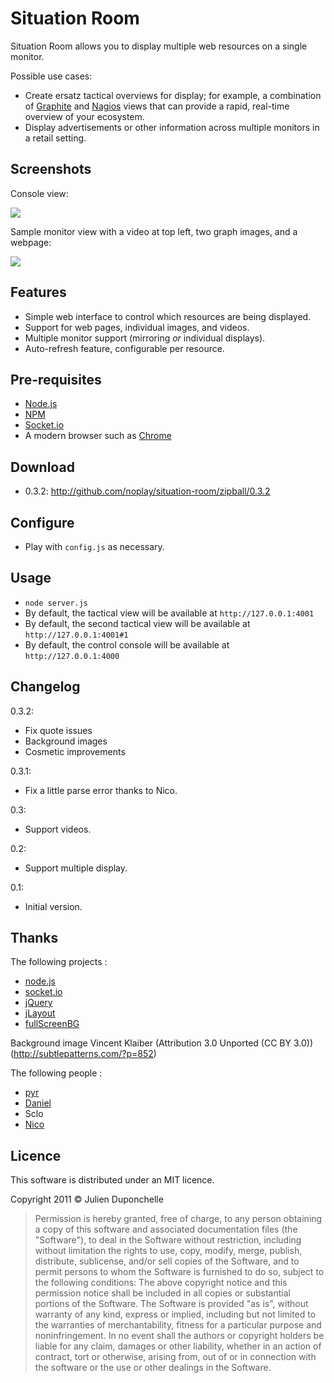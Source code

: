 # Situation Room

Situation Room allows you to display multiple web resources on a single monitor.

Possible use cases:

* Create ersatz tactical overviews for display; for example, a combination of [Graphite](http://graphite.wikidot.com/) and [Nagios](http://www.nagios.org/) views that can provide a rapid, real-time overview of your ecosystem.
* Display advertisements or other information across multiple monitors in a retail setting.

## Screenshots

Console view:

<img src="http://github.com/noplay/situation-room/blob/master/images/console.png?raw=true"/>

Sample monitor view with a video at top left, two graph images, and a webpage:

<img src="http://github.com/noplay/situation-room/blob/master/images/monitor.png?raw=true"/>

## Features

* Simple web interface to control which resources are being displayed.
* Support for web pages, individual images, and videos.
* Multiple monitor support (mirroring _or_ individual displays).
* Auto-refresh feature, configurable per resource.

## Pre-requisites

* [Node.js](http://nodejs.org/)
* [NPM](http://npmjs.org/)
* [Socket.io](http://socket.io/)
* A modern browser such as [Chrome](http://www.google.com/chrome)

## Download

* 0.3.2: http://github.com/noplay/situation-room/zipball/0.3.2

## Configure

* Play with `config.js` as necessary.

## Usage

* `node server.js`
* By default, the tactical view will be available at `http://127.0.0.1:4001`
* By default, the second tactical view will be available at `http://127.0.0.1:4001#1`
* By default, the control console will be available at `http://127.0.0.1:4000`

## Changelog

0.3.2:
* Fix quote issues
* Background images
* Cosmetic improvements


0.3.1:

* Fix a little parse error thanks to Nico.

0.3:

* Support videos.

0.2:

* Support multiple display.

0.1:

* Initial version.

## Thanks

The following projects :

* [node.js](http://nodejs.org)
* [socket.io](http://socket.io)
* [jQuery](http://www.jquery.org)
* [jLayout](http://www.bramstein.com/projects/jlayout/)
* [fullScreenBG](http://github.com/conzett/jquery.fullScreenBG)

Background image Vincent Klaiber (Attribution 3.0 Unported (CC BY 3.0)) (http://subtlepatterns.com/?p=852)

The following people :

* [pyr](http://github.com/pyr/)
* [Daniel](http://github.com/phrawzty/)
* Sclo
* [Nico](https://twitter.com/#!/warpdesign_)

## Licence

This software is distributed under an MIT licence.

Copyright 2011 © Julien Duponchelle

> Permission is hereby granted, free of charge, to any person obtaining a copy of this software
> and associated documentation files (the "Software"), to deal in the Software without
> restriction, including without limitation the rights to use, copy, modify, merge, publish,
> distribute, sublicense, and/or sell copies of the Software, and to permit persons to whom the
> Software is furnished to do so, subject to the following conditions:
> The above copyright notice and this permission notice shall be included in all copies or
> substantial portions of the Software.
> The Software is provided "as is", without warranty of any kind, express or implied, including
> but not limited to the warranties of merchantability, fitness for a particular purpose and
> noninfringement. In no event shall the authors or copyright holders be liable for any claim,
> damages or other liability, whether in an action of contract, tort or otherwise, arising from,
> out of or in connection with the software or the use or other dealings in the Software.
